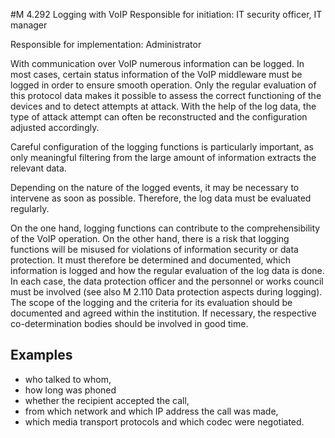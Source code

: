 #M 4.292 Logging with VoIP
Responsible for initiation: IT security officer, IT manager

Responsible for implementation: Administrator

With communication over VoIP numerous information can be logged. In most cases, certain status information of the VoIP middleware must be logged in order to ensure smooth operation. Only the regular evaluation of this protocol data makes it possible to assess the correct functioning of the devices and to detect attempts at attack. With the help of the log data, the type of attack attempt can often be reconstructed and the configuration adjusted accordingly.

Careful configuration of the logging functions is particularly important, as only meaningful filtering from the large amount of information extracts the relevant data.

Depending on the nature of the logged events, it may be necessary to intervene as soon as possible. Therefore, the log data must be evaluated regularly.

On the one hand, logging functions can contribute to the comprehensibility of the VoIP operation. On the other hand, there is a risk that logging functions will be misused for violations of information security or data protection. It must therefore be determined and documented, which information is logged and how the regular evaluation of the log data is done. In each case, the data protection officer and the personnel or works council must be involved (see also M 2.110 Data protection aspects during logging). The scope of the logging and the criteria for its evaluation should be documented and agreed within the institution. If necessary, the respective co-determination bodies should be involved in good time.



## Examples 
* who talked to whom,
* how long was phoned
* whether the recipient accepted the call,
* from which network and which IP address the call was made,
* which media transport protocols and which codec were negotiated.




